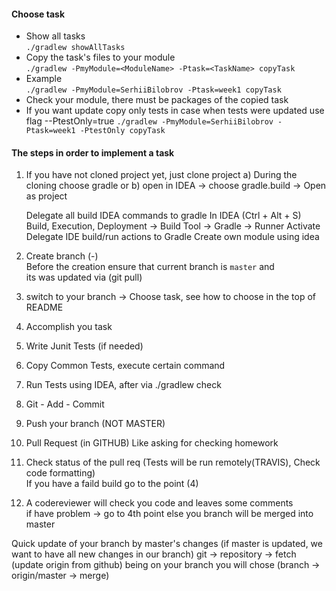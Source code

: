 #### Choose task
* Show all tasks\
```./gradlew showAllTasks```
* Copy the task's files to your module\
```./gradlew -PmyModule=<ModuleName> -Ptask=<TaskName> copyTask```
* Example\
```./gradlew -PmyModule=SerhiiBilobrov -Ptask=week1 copyTask```
* Check your module, there must be packages of the copied task
* If you want update copy only tests in case when tests were updated use flag --PtestOnly=true
```./gradlew -PmyModule=SerhiiBilobrov -Ptask=week1 -PtestOnly copyTask```

#### The steps in order to implement a task
 
1. If you have not cloned project yet, just clone project
	a) During the cloning choose gradle
	or
	b) open in IDEA -> choose gradle.build -> Open as project
	
	Delegate all build IDEA commands to gradle
	In IDEA (Ctrl + Alt + S)
	Build, Execution, Deployment -> Build Tool -> Gradle -> Runner
	Activate Delegate IDE build/run actions to Gradle
	Create own module using idea
	
2. Create branch (<TaskName>-<ModuleName>)\
    Before the creation ensure that current branch is `master` and\
    its was updated via (git pull)
3. switch to your branch -> Choose task, see how to choose in the top of README
4. Accomplish you task
5. Write Junit Tests (if needed)
6. Copy Common Tests, execute certain command
7. Run Tests using IDEA, after via ./gradlew check
8. Git - Add - Commit
9. Push your branch (NOT MASTER)
10. Pull Request (in GITHUB) Like asking for checking homework
11. Check status of the pull req (Tests will be run remotely(TRAVIS), Check code formatting)\
	If you have a faild build 
	go to the point (4)
12. A codereviewer will check you code and leaves some comments\
	if have problem -> go to 4th point
	else you branch will be merged into master
	
	
Quick update of your branch by master's changes (if master is updated, we want to have all new changes in our branch)
git -> repository -> fetch (update origin from github)
being on your branch you will chose (branch -> origin/master -> merge)





